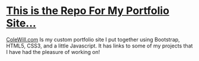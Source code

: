 # [This is the Repo For My Portfolio Site...](https://colewill.com) 

[ColeWill.com](https://colewill.com) Is my custom portfolio site I put together using Bootstrap, HTML5, CSS3, and a little Javascript.  It has links to some of my projects that I have had the pleasure of working on!

